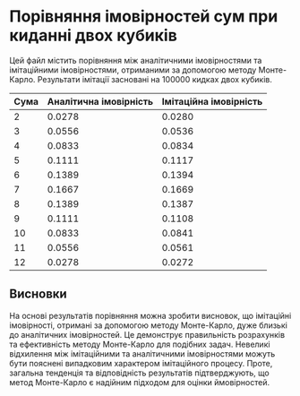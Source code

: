 # Порівняння імовірностей сум при киданні двох кубиків

Цей файл містить порівняння між аналітичними імовірностями та імітаційними імовірностями, отриманими за допомогою методу Монте-Карло. Результати імітації засновані на 100000 кидках двох кубиків.

| Сума | Аналітична імовірність | Імітаційна імовірність |
|------|------------------------|-----------------------|
| 2 | 0.0278 | 0.0280 |
| 3 | 0.0556 | 0.0536 |
| 4 | 0.0833 | 0.0834 |
| 5 | 0.1111 | 0.1117 |
| 6 | 0.1389 | 0.1394 |
| 7 | 0.1667 | 0.1669 |
| 8 | 0.1389 | 0.1387 |
| 9 | 0.1111 | 0.1108 |
| 10 | 0.0833 | 0.0841 |
| 11 | 0.0556 | 0.0561 |
| 12 | 0.0278 | 0.0272 |

## Висновки
На основі результатів порівняння можна зробити висновок, що імітаційні імовірності, отримані за допомогою методу Монте-Карло, дуже близькі до аналітичних імовірностей. Це демонструє правильність розрахунків та ефективність методу Монте-Карло для подібних задач.
Невеликі відхилення між імітаційними та аналітичними імовірностями можуть бути пояснені випадковим характером імітаційного процесу. Проте, загальна тенденція та відповідність результатів підтверджують, що метод Монте-Карло є надійним підходом для оцінки ймовірностей.
